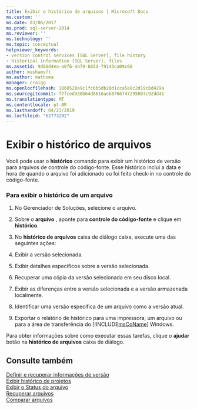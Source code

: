 ```yaml
---
title: Exibir o histórico de arquivos | Microsoft Docs
ms.custom: ''
ms.date: 03/06/2017
ms.prod: sql-server-2014
ms.reviewer: ''
ms.technology: ''
ms.topic: conceptual
helpviewer_keywords:
- version control services [SQL Server], file history
- historical information [SQL Server], files
ms.assetid: 9d80d4ea-a0f6-4a79-885d-79143ca09c00
author: mashamsft
ms.author: mathoma
manager: craigg
ms.openlocfilehash: 1060520a9c1fc6b5db20d1cca5e8c2d19cbd429a
ms.sourcegitcommit: f7fced330b64d6616aeb8766747295807c92dd41
ms.translationtype: MT
ms.contentlocale: pt-BR
ms.lasthandoff: 04/23/2019
ms.locfileid: "62773292"
---
```

# <a name="view-file-history"></a>Exibir o histórico de arquivos
  Você pode usar o **histórico** comando para exibir um histórico de versão para arquivos de controle do código-fonte. Esse histórico inclui a data e hora de quando o arquivo foi adicionado ou foi feito check-in no controle do código-fonte.  
  
### <a name="to-view-the-history-of-a-file"></a>Para exibir o histórico de um arquivo  
  
1.  No Gerenciador de Soluções, selecione o arquivo.  
  
2.  Sobre o **arquivo** , aponte para **controle do código-fonte** e clique em **histórico**.  
  
3.  No **histórico de arquivos** caixa de diálogo caixa, execute uma das seguintes ações:  
  
4.  Exibir a versão selecionada.  
  
5.  Exibir detalhes específicos sobre a versão selecionada.  
  
6.  Recuperar uma cópia da versão selecionada em seu disco local.  
  
7.  Exibir as diferenças entre a versão selecionada e a versão armazenada localmente.  
  
8.  Identificar uma versão específica de um arquivo como a versão atual.  
  
9. Exportar o relatório de histórico para uma impressora, um arquivo ou para a área de transferência do [!INCLUDE[msCoName](../includes/msconame-md.md)] Windows.  
  
 Para obter informações sobre como executar essas tarefas, clique o **ajudar** botão na **histórico de arquivos** caixa de diálogo.  
  
## <a name="see-also"></a>Consulte também  
 [Definir e recuperar informações de versão](../../2014/database-engine/set-and-retrieve-version-information.md)   
 [Exibir histórico de projetos](../../2014/database-engine/view-project-history.md)   
 [Exibir o Status do arquivo](../../2014/database-engine/view-file-status.md)   
 [Recuperar arquivos](../../2014/database-engine/retrieve-files.md)   
 [Comparar arquivos](../../2014/database-engine/compare-files.md)  
  
  
